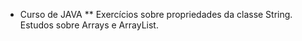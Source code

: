 * Curso de JAVA
** Exercícios sobre propriedades da classe String. Estudos sobre Arrays e ArrayList.
